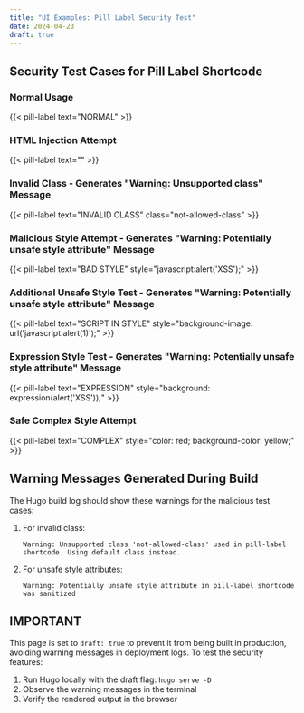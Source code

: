 ```yaml
---
title: "UI Examples: Pill Label Security Test"
date: 2024-04-23
draft: true
---
```


## Security Test Cases for Pill Label Shortcode

### Normal Usage
{{< pill-label text="NORMAL" >}}

### HTML Injection Attempt
{{< pill-label text="<script>alert('XSS')</script>" >}}

### Invalid Class - Generates "Warning: Unsupported class" Message
{{< pill-label text="INVALID CLASS" class="not-allowed-class" >}}

### Malicious Style Attempt - Generates "Warning: Potentially unsafe style attribute" Message
{{< pill-label text="BAD STYLE" style="javascript:alert('XSS');" >}}

### Additional Unsafe Style Test - Generates "Warning: Potentially unsafe style attribute" Message
{{< pill-label text="SCRIPT IN STYLE" style="background-image: url('javascript:alert(1)');" >}}

### Expression Style Test - Generates "Warning: Potentially unsafe style attribute" Message
{{< pill-label text="EXPRESSION" style="background: expression(alert('XSS'));" >}}

### Safe Complex Style Attempt
{{< pill-label text="COMPLEX" style="color: red; background-color: yellow;" >}}

## Warning Messages Generated During Build

The Hugo build log should show these warnings for the malicious test cases:

1. For invalid class: 
   ```
   Warning: Unsupported class 'not-allowed-class' used in pill-label shortcode. Using default class instead.
   ```

2. For unsafe style attributes:
   ```
   Warning: Potentially unsafe style attribute in pill-label shortcode was sanitized
   ```

## IMPORTANT

This page is set to `draft: true` to prevent it from being built in production,
avoiding warning messages in deployment logs. To test the security features:

1. Run Hugo locally with the draft flag: `hugo serve -D`
2. Observe the warning messages in the terminal
3. Verify the rendered output in the browser
